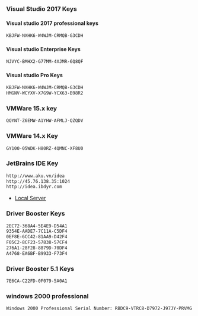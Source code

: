 ### Visual Studio 2017 Keys
#### Visual studio 2017 professional keys
```sh
KBJFW-NXHK6-W4WJM-CRMQB-G3CDH
```

#### Visual studio Enterprise Keys
```sh
NJVYC-BMHX2-G77MM-4XJMR-6Q8QF
```

#### Visual studio Pro Keys
```sh
KBJFW-NXHK6-W4WJM-CRMQB-G3CDH
HMGNV-WCYXV-X7G9W-YCX63-B98R2
```

### VMWare 15.x key
```sh
QQYNT-Z6EMW-A1YHW-AFMLJ-QZQDV
```

### VMWare 14.x Key
```sh
GY100-05WDK-H80RZ-4QMNC-XF8U0
```
### JetBrains IDE Key
```sh
http://www.aku.vn/idea
http://45.76.138.35:1024
http://idea.ibdyr.com
```
* [Local Server](https://jetbrains-server.ru/2017/03/31/phpstorm-2016-2017-activation/)

### Driver Booster Keys
```sh
2EC72-368A4-5E4E9-D54A1
9354E-AADE7-7C11A-C5DF4
0EF8E-6CC42-81AA9-D42F4
F05C2-8CF23-57838-57CF4
276A1-28F28-8879D-70DF4
A4768-EA6BF-B9933-F73F4
```
### Driver Booster 5.1 Keys
```sh
7E6CA-C22FD-0F079-5A0A1
```
### windows 2000 professional
```sh
Windows 2000 Professional Serial Number: RBDC9-VTRC8-D7972-J97JY-PRVMG
```
